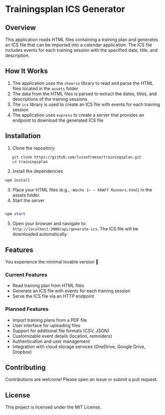 # Trainingsplan ICS Generator

## Overview

This application reads HTML files containing a training plan and generates an ICS file that can be imported into a calendar application. The ICS file includes events for each training session with the specified date, title, and description.

## How It Works

1. The application uses the `cheerio` library to read and parse the HTML files located in the `assets` folder
2. The data from the HTML files is parsed to extract the dates, titles, and descriptions of the training sessions
3. The `ics` library is used to create an ICS file with events for each training session
4. The application uses `express` to create a server that provides an endpoint to download the generated ICS file

## Installation

1. Clone the repository

```sh
   git clone https://github.com/luisefreese/trainingsplan.git
   cd trainingsplan
```

2. Install the dependencies

```powershell
npm install
```

3. Place your HTML files (e.g., `–Woche 1– — KRAFT Runners.html`) in the assets folder.
4. Start the server

```powershell

npm start
```

5. Open your browser and navigate to: `http://localhost:3000/api/generate-ics`. The ICS file will be downloaded automatically.

## Features

You experience the minimal lovable version 💖

### Current Features

* Read training plan from HTML files
* Generate an ICS file with events for each training session
* Serve the ICS file via an HTTP endpoint

### Planned Features

* Import training plans from a PDF file
* User interface for uploading files
* Support for additional file formats (CSV, JSON)
* Customizable event details (location, reminders)
* Authentication and user management
* Integration with cloud storage services (OneDrive, Google Drive, Dropbox)

## Contributing

Contributions are welcome! Please open an issue or submit a pull request.

## License

This project is licensed under the MIT License.
